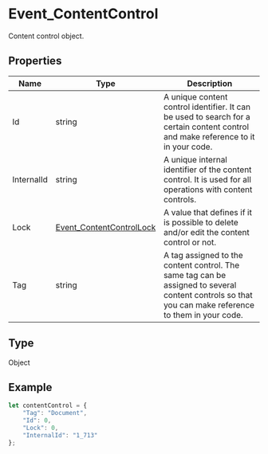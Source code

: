 # Event_ContentControl

Content control object.

## Properties

| Name | Type | Description |
| ---- | ---- | ----------- |
| Id | string | A unique content control identifier. It can be used to search for a certain content control and make reference to it in your code. |
| InternalId | string | A unique internal identifier of the content control. It is used for all operations with content controls. |
| Lock | [Event_ContentControlLock](../Enumeration/Event_ContentControlLock.md) | A value that defines if it is possible to delete and/or edit the content control or not. |
| Tag | string | A tag assigned to the content control. The same tag can be assigned to several content controls so that you can make reference to them in your code. |
## Type

Object



## Example

```javascript
let contentControl = {
    "Tag": "Document",
    "Id": 0,
    "Lock": 0,
    "InternalId": "1_713"
};
```

